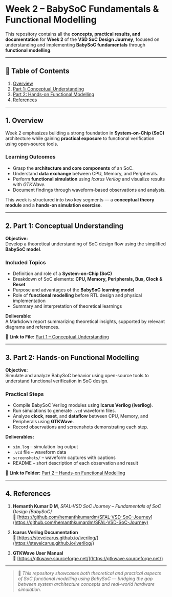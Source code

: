 # Week 2 – BabySoC Fundamentals & Functional Modelling

This repository contains all the **concepts, practical results, and documentation** for **Week 2** of the **VSD SoC Design Journey**, focused on understanding and implementing **BabySoC fundamentals** through **functional modelling**.

---

## 📘 Table of Contents
1. [Overview](#1-overview)  
2. [Part 1: Conceptual Understanding](#2-part-1-conceptual-understanding)  
3. [Part 2: Hands-on Functional Modelling](#3-part-2-hands-on-functional-modelling)  
4. [References](#4-references)

---

## 1. Overview

Week 2 emphasizes building a strong foundation in **System-on-Chip (SoC)** architecture while gaining **practical exposure** to functional verification using open-source tools.

### **Learning Outcomes**
- Grasp the **architecture and core components** of an SoC.  
- Understand **data exchange** between CPU, Memory, and Peripherals.  
- Perform **functional simulation** using *Icarus Verilog* and visualize results with *GTKWave*.  
- Document findings through waveform-based observations and analysis.

This week is structured into two key segments — a **conceptual theory module** and a **hands-on simulation exercise**.

---

## 2. Part 1: Conceptual Understanding

**Objective:**  
Develop a theoretical understanding of SoC design flow using the simplified **BabySoC model**.

### **Included Topics**
- Definition and role of a **System-on-Chip (SoC)**  
- Breakdown of SoC elements: **CPU, Memory, Peripherals, Bus, Clock & Reset**  
- Purpose and advantages of the **BabySoC learning model**  
- Role of **functional modelling** before RTL design and physical implementation  
- Summary and interpretation of theoretical learnings

**Deliverable:**  
A Markdown report summarizing theoretical insights, supported by relevant diagrams and references.  

📂 **Link to File:** [Part 1 – Conceptual Understanding](./PART-1/deliverables.md)

---

## 3. Part 2: Hands-on Functional Modelling

**Objective:**  
Simulate and analyze BabySoC behavior using open-source tools to understand functional verification in SoC design.

### **Practical Steps**
- Compile BabySoC Verilog modules using **Icarus Verilog (iverilog)**.  
- Run simulations to generate `.vcd` waveform files.  
- Analyze **clock**, **reset**, and **dataflow** between CPU, Memory, and Peripherals using **GTKWave**.  
- Record observations and screenshots demonstrating each step.  

**Deliverables:**
- `sim.log` – simulation log output  
- `.vcd` file – waveform data  
- `screenshots/` – waveform captures with captions  
- README – short description of each observation and result  

📂 **Link to Folder:** [Part 2 – Hands-on Functional Modelling](./Part2_Functional_Modelling/)

---

## 4. References

1. **Hemanth Kumar D M**, *SFAL-VSD SoC Journey – Fundamentals of SoC Design (BabySoC)*  
   🔗 [https://github.com/hemanthkumardm/SFAL-VSD-SoC-Journey](https://github.com/hemanthkumardm/SFAL-VSD-SoC-Journey)

2. **Icarus Verilog Documentation**  
   🔗 [https://steveicarus.github.io/iverilog/](https://steveicarus.github.io/iverilog/)

3. **GTKWave User Manual**  
   🔗 [https://gtkwave.sourceforge.net/](https://gtkwave.sourceforge.net/)

---

> 🧠 *This repository showcases both theoretical and practical aspects of SoC functional modelling using BabySoC — bridging the gap between system architecture concepts and real-world hardware simulation.*
